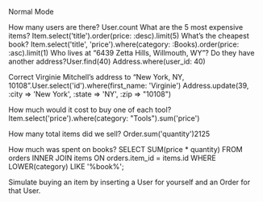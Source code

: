 Normal Mode


How many users are there? User.count
What are the 5 most expensive items? Item.select('title').order(price: :desc).limit(5)
What’s the cheapest book? Item.select('title', 'price').where(category: :Books).order(price: :asc).limit(1)
Who lives at “6439 Zetta Hills, Willmouth, WY”? Do they have another address?User.find(40)
Address.where(user_id: 40)

Correct Virginie Mitchell’s address to “New York, NY, 10108”.User.select('id').where(first_name: 'Virginie')
Address.update(39, :city => 'New York', :state => 'NY', :zip => "10108")

How much would it cost to buy one of each tool? Item.select('price').where(category: "Tools").sum('price')

How many total items did we sell? Order.sum('quantity')2125

How much was spent on books?
SELECT SUM(price * quantity) FROM orders INNER JOIN items ON orders.item_id = items.id WHERE LOWER(category) LIKE '%book%';

Simulate buying an item by inserting a User for yourself and an Order for that User.


